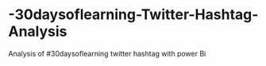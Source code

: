 # -30daysoflearning-Twitter-Hashtag-Analysis
Analysis of #30daysoflearning twitter hashtag with power Bi
